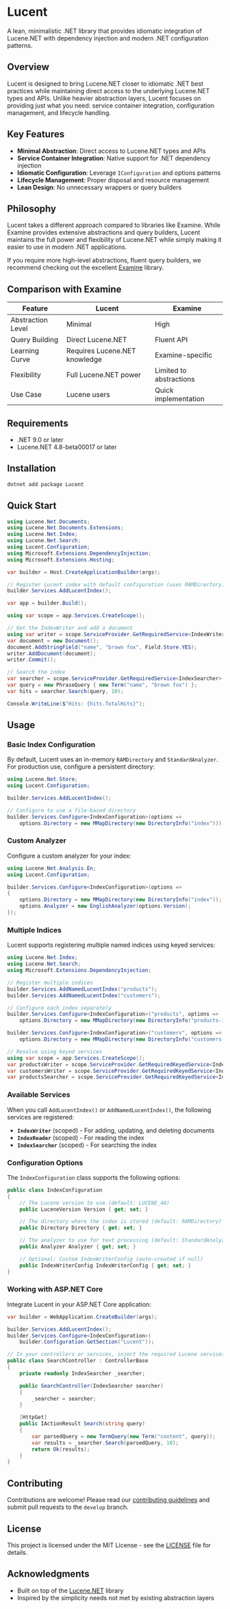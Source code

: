 # Lucent

A lean, minimalistic .NET library that provides idiomatic integration of Lucene.NET with dependency injection and modern .NET configuration patterns.

## Overview

Lucent is designed to bring Lucene.NET closer to idiomatic .NET best practices while maintaining direct access to the underlying Lucene.NET types and APIs. Unlike heavier abstraction layers, Lucent focuses on providing just what you need: service container integration, configuration management, and lifecycle handling.

## Key Features

- **Minimal Abstraction**: Direct access to Lucene.NET types and APIs
- **Service Container Integration**: Native support for .NET dependency injection
- **Idiomatic Configuration**: Leverage `IConfiguration` and options patterns
- **Lifecycle Management**: Proper disposal and resource management
- **Lean Design**: No unnecessary wrappers or query builders

## Philosophy

Lucent takes a different approach compared to libraries like Examine. While Examine provides extensive abstractions and query builders, Lucent maintains the full power and flexibility of Lucene.NET while simply making it easier to use in modern .NET applications.

If you require more high-level abstractions, fluent query builders, we recommend checking out the excellent [Examine](https://github.com/Shazwazza/Examine) library.

## Comparison with Examine

| Feature | Lucent | Examine |
|---------|---------|---------|
| Abstraction Level | Minimal | High |
| Query Building | Direct Lucene.NET | Fluent API |
| Learning Curve | Requires Lucene.NET knowledge | Examine-specific |
| Flexibility | Full Lucene.NET power | Limited to abstractions |
| Use Case | Lucene users | Quick implementation |

## Requirements

- .NET 9.0 or later
- Lucene.NET 4.8-beta00017 or later

## Installation

```bash
dotnet add package Lucent
```

## Quick Start

```csharp
using Lucene.Net.Documents;
using Lucene.Net.Documents.Extensions;
using Lucene.Net.Index;
using Lucene.Net.Search;
using Lucent.Configuration;
using Microsoft.Extensions.DependencyInjection;
using Microsoft.Extensions.Hosting;

var builder = Host.CreateApplicationBuilder(args);

// Register Lucent index with default configuration (uses RAMDirectory)
builder.Services.AddLucentIndex();

var app = builder.Build();

using var scope = app.Services.CreateScope();

// Get the IndexWriter and add a document
using var writer = scope.ServiceProvider.GetRequiredService<IndexWriter>();
var document = new Document();
document.AddStringField("name", "brown fox", Field.Store.YES);
writer.AddDocument(document);
writer.Commit();

// Search the index
var searcher = scope.ServiceProvider.GetRequiredService<IndexSearcher>();
var query = new PhraseQuery { new Term("name", "brown fox") };
var hits = searcher.Search(query, 10);

Console.WriteLine($"Hits: {hits.TotalHits}");
```

## Usage

### Basic Index Configuration

By default, Lucent uses an in-memory `RAMDirectory` and `StandardAnalyzer`. For production use, configure a persistent directory:

```csharp
using Lucene.Net.Store;
using Lucent.Configuration;

builder.Services.AddLucentIndex();

// Configure to use a file-based directory
builder.Services.Configure<IndexConfiguration>(options =>
    options.Directory = new MMapDirectory(new DirectoryInfo("index")));
```

### Custom Analyzer

Configure a custom analyzer for your index:

```csharp
using Lucene.Net.Analysis.En;
using Lucent.Configuration;

builder.Services.Configure<IndexConfiguration>(options =>
{
    options.Directory = new MMapDirectory(new DirectoryInfo("index"));
    options.Analyzer = new EnglishAnalyzer(options.Version);
});
```

### Multiple Indices

Lucent supports registering multiple named indices using keyed services:

```csharp
using Lucene.Net.Index;
using Lucene.Net.Search;
using Microsoft.Extensions.DependencyInjection;

// Register multiple indices
builder.Services.AddNamedLucentIndex("products");
builder.Services.AddNamedLucentIndex("customers");

// Configure each index separately
builder.Services.Configure<IndexConfiguration>("products", options =>
    options.Directory = new MMapDirectory(new DirectoryInfo("products-index")));

builder.Services.Configure<IndexConfiguration>("customers", options =>
    options.Directory = new MMapDirectory(new DirectoryInfo("customers-index")));

// Resolve using keyed services
using var scope = app.Services.CreateScope();
var productsWriter = scope.ServiceProvider.GetRequiredKeyedService<IndexWriter>("products");
var customersWriter = scope.ServiceProvider.GetRequiredKeyedService<IndexWriter>("customers");
var productsSearcher = scope.ServiceProvider.GetRequiredKeyedService<IndexSearcher>("products");
```

### Available Services

When you call `AddLucentIndex()` or `AddNamedLucentIndex()`, the following services are registered:

- **`IndexWriter`** (scoped) - For adding, updating, and deleting documents
- **`IndexReader`** (scoped) - For reading the index
- **`IndexSearcher`** (scoped) - For searching the index

### Configuration Options

The `IndexConfiguration` class supports the following options:

```csharp
public class IndexConfiguration
{
    // The Lucene version to use (default: LUCENE_48)
    public LuceneVersion Version { get; set; }

    // The directory where the index is stored (default: RAMDirectory)
    public Directory Directory { get; set; }

    // The analyzer to use for text processing (default: StandardAnalyzer)
    public Analyzer Analyzer { get; set; }

    // Optional: Custom IndexWriterConfig (auto-created if null)
    public IndexWriterConfig IndexWriterConfig { get; set; }
}
```

### Working with ASP.NET Core

Integrate Lucent in your ASP.NET Core application:

```csharp
var builder = WebApplication.CreateBuilder(args);

builder.Services.AddLucentIndex();
builder.Services.Configure<IndexConfiguration>(
    builder.Configuration.GetSection("Lucent"));

// In your controllers or services, inject the required Lucene services
public class SearchController : ControllerBase
{
    private readonly IndexSearcher _searcher;

    public SearchController(IndexSearcher searcher)
    {
        _searcher = searcher;
    }

    [HttpGet]
    public IActionResult Search(string query)
    {
        var parsedQuery = new TermQuery(new Term("content", query));
        var results = _searcher.Search(parsedQuery, 10);
        return Ok(results);
    }
}
```

## Contributing

Contributions are welcome! Please read our [contributing guidelines](CONTRIBUTING.md) and submit pull requests to the `develop` branch.

## License

This project is licensed under the MIT License - see the [LICENSE](LICENSE.md) file for details.

## Acknowledgments

- Built on top of the [Lucene.NET](https://lucenenet.apache.org/) library
- Inspired by the simplicity needs not met by existing abstraction layers